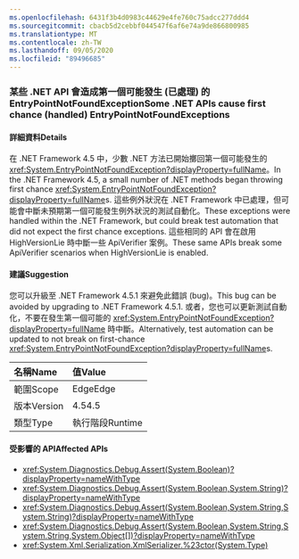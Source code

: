 ```yaml
---
ms.openlocfilehash: 6431f3b4d0983c44629e4fe760c75adcc277ddd4
ms.sourcegitcommit: cbacb5d2cebbf044547f6af6e74a9de866800985
ms.translationtype: MT
ms.contentlocale: zh-TW
ms.lasthandoff: 09/05/2020
ms.locfileid: "89496685"
---
```

### <a name="some-net-apis-cause-first-chance-handled-entrypointnotfoundexceptions"></a><span data-ttu-id="aa79e-101">某些 .NET API 會造成第一個可能發生 (已處理) 的 EntryPointNotFoundException</span><span class="sxs-lookup"><span data-stu-id="aa79e-101">Some .NET APIs cause first chance (handled) EntryPointNotFoundExceptions</span></span>

#### <a name="details"></a><span data-ttu-id="aa79e-102">詳細資料</span><span class="sxs-lookup"><span data-stu-id="aa79e-102">Details</span></span>

<span data-ttu-id="aa79e-103">在 .NET Framework 4.5 中，少數 .NET 方法已開始擲回第一個可能發生的 <xref:System.EntryPointNotFoundException?displayProperty=fullName>。</span><span class="sxs-lookup"><span data-stu-id="aa79e-103">In the .NET Framework 4.5, a small number of .NET methods began throwing first chance <xref:System.EntryPointNotFoundException?displayProperty=fullName>s.</span></span> <span data-ttu-id="aa79e-104">這些例外狀況在 .NET Framework 中已處理，但可能會中斷未預期第一個可能發生例外狀況的測試自動化。</span><span class="sxs-lookup"><span data-stu-id="aa79e-104">These exceptions were handled within the .NET Framework, but could break test automation that did not expect the first chance exceptions.</span></span> <span data-ttu-id="aa79e-105">這些相同的 API 會在啟用 HighVersionLie 時中斷一些 ApiVerifier 案例。</span><span class="sxs-lookup"><span data-stu-id="aa79e-105">These same APIs break some ApiVerifier scenarios when HighVersionLie is enabled.</span></span>

#### <a name="suggestion"></a><span data-ttu-id="aa79e-106">建議</span><span class="sxs-lookup"><span data-stu-id="aa79e-106">Suggestion</span></span>

<span data-ttu-id="aa79e-107">您可以升級至 .NET Framework 4.5.1 來避免此錯誤 (bug)。</span><span class="sxs-lookup"><span data-stu-id="aa79e-107">This bug can be avoided by upgrading to .NET Framework 4.5.1.</span></span> <span data-ttu-id="aa79e-108">或者，您也可以更新測試自動化，不要在發生第一個可能的 <xref:System.EntryPointNotFoundException?displayProperty=fullName> 時中斷。</span><span class="sxs-lookup"><span data-stu-id="aa79e-108">Alternatively, test automation can be updated to not break on first-chance <xref:System.EntryPointNotFoundException?displayProperty=fullName>s.</span></span>

| <span data-ttu-id="aa79e-109">名稱</span><span class="sxs-lookup"><span data-stu-id="aa79e-109">Name</span></span>    | <span data-ttu-id="aa79e-110">值</span><span class="sxs-lookup"><span data-stu-id="aa79e-110">Value</span></span>       |
|:--------|:------------|
| <span data-ttu-id="aa79e-111">範圍</span><span class="sxs-lookup"><span data-stu-id="aa79e-111">Scope</span></span>   |<span data-ttu-id="aa79e-112">Edge</span><span class="sxs-lookup"><span data-stu-id="aa79e-112">Edge</span></span>|
|<span data-ttu-id="aa79e-113">版本</span><span class="sxs-lookup"><span data-stu-id="aa79e-113">Version</span></span>|<span data-ttu-id="aa79e-114">4.5</span><span class="sxs-lookup"><span data-stu-id="aa79e-114">4.5</span></span>|
|<span data-ttu-id="aa79e-115">類型</span><span class="sxs-lookup"><span data-stu-id="aa79e-115">Type</span></span>|<span data-ttu-id="aa79e-116">執行階段</span><span class="sxs-lookup"><span data-stu-id="aa79e-116">Runtime</span></span>

#### <a name="affected-apis"></a><span data-ttu-id="aa79e-117">受影響的 API</span><span class="sxs-lookup"><span data-stu-id="aa79e-117">Affected APIs</span></span>

- <xref:System.Diagnostics.Debug.Assert(System.Boolean)?displayProperty=nameWithType>
- <xref:System.Diagnostics.Debug.Assert(System.Boolean,System.String)?displayProperty=nameWithType>
- <xref:System.Diagnostics.Debug.Assert(System.Boolean,System.String,System.String)?displayProperty=nameWithType>
- <xref:System.Diagnostics.Debug.Assert(System.Boolean,System.String,System.String,System.Object[])?displayProperty=nameWithType>
- <xref:System.Xml.Serialization.XmlSerializer.%23ctor(System.Type)>

<!--

#### Affected APIs

- `M:System.Diagnostics.Debug.Assert(System.Boolean)`
- `M:System.Diagnostics.Debug.Assert(System.Boolean,System.String)`
- `M:System.Diagnostics.Debug.Assert(System.Boolean,System.String,System.String)`
- `M:System.Diagnostics.Debug.Assert(System.Boolean,System.String,System.String,System.Object[])`
- `M:System.Xml.Serialization.XmlSerializer.#ctor(System.Type)`

-->
